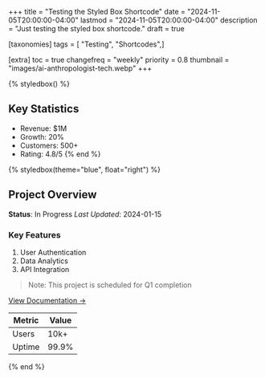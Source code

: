+++
title = "Testing the Styled Box Shortcode"
date = "2024-11-05T20:00:00-04:00"
lastmod = "2024-11-05T20:00:00-04:00"
description = "Just testing the styled box shortcode."
draft = true

[taxonomies]
tags = [ "Testing", "Shortcodes",]

[extra]
toc = true
changefreq = "weekly"
priority = 0.8
thumbnail = "images/ai-anthropologist-tech.webp"
+++



{% styledbox() %}
## Key Statistics
- Revenue: $1M
- Growth: 20%
- Customers: 500+
- Rating: 4.8/5
{% end %}

{% styledbox(theme="blue", float="right") %}
## Project Overview
**Status**: In Progress
*Last Updated*: 2024-01-15

### Key Features
1. User Authentication
2. Data Analytics
3. API Integration

> Note: This project is scheduled for Q1 completion

[View Documentation →](https://docs.example.com)

| Metric | Value |
|--------|--------|
| Users | 10k+ |
| Uptime | 99.9% |
{% end %}
